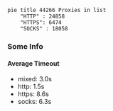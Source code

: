 
```mermaid
pie title 44266 Proxies in list
    "HTTP" : 24858
    "HTTPS": 6474
    "SOCKS" : 18058
```

### Some Info
#### Average Timeout

- mixed: 3.0s
- http: 1.5s
- https: 8.6s
- socks: 6.3s